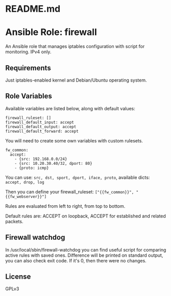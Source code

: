 # README.md
# Ansible Role: firewall

An Ansible role that manages iptables configuration with script for monitoring.
IPv4 only.

## Requirements

Just iptables-enabled kernel and Debian/Ubuntu operating system.

## Role Variables

Available variables are listed below, along with default values:

    firewall_ruleset: []
    firewall_default_input: accept
    firewall_default_output: accept
    firewall_default_forward: accept

You will need to create some own variables with custom rulesets.

    fw_common:
      accept: 
        - {src: 192.168.0.0/24}
        - {src: 10.20.30.40/32, dport: 80}
        - {proto: icmp}
    
You can use: `src, dst, sport, dport, iface, proto`, available dicts: `accept, drop, log`

Then you can define your firewall_ruleset: `["{{fw_common}}", "{{fw_webserver}}"]`  

Rules are evaluated from left to right, from top to bottom.

Default rules are: ACCEPT on loopback, ACCEPT for established and related packets.

## Firewall watchdog
In /usr/local/sbin/firewall-watchdog you can find useful script for comparing active rules with saved ones. Difference will be printed on standard output, you can also check exit code. If it's 0, then there were no changes. 

## License

GPLv3
